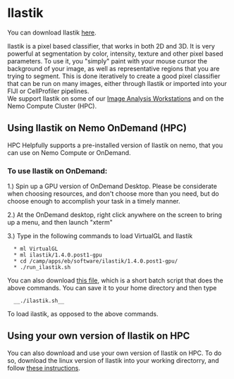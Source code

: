 # Ilastik
You can download Ilastik [here](https://www.ilastik.org/). 

Ilastik is a pixel based classifier, that works in both 2D and 3D. It is very powerful at segmentation by color, intensity, texture and other pixel based parameters. 
To use it, you "simply" paint with your mouse cursor the background of your image, as well as representative regions that you are trying to segment. 
This is done iteratively to create a good pixel classifier that can be run on many images, either through Ilastik or imported into your FIJI or CellProfiler pipelines.  
We support Ilastik on some of our [Image Analysis Workstations](https://github.com/FrancisCrickInstitute/CALM/wiki/Workstations) and on the Nemo Compute Cluster (HPC). 


## Using Ilastik on Nemo OnDemand (HPC)
HPC Helpfully supports a pre-installed version of Ilastik on nemo, that you can use on Nemo Compute or OnDemand.

### To use Ilastik on OnDemand:

1.) Spin up a GPU version of OnDemand Desktop. Please be considerate when choosing resources, and don't choose more than you need, but do choose enough to accomplish your task in a timely manner.

2.) At the OnDemand desktop, right click anywhere on the screen to bring up a menu, and then launch "xterm"

3.) Type in the following commands to load VirtualGL and Ilastik

      * ml VirtualGL
      * ml ilastik/1.4.0.post1-gpu
      * cd /camp/apps/eb/software/ilastik/1.4.0.post1-gpu/
      * ./run_ilastik.sh


You can also download [this file](https://github.com/FrancisCrickInstitute/CALM/blob/master/Ilastik/ilastik.sh), which is a short batch script that does the above commands. You can save it to your home directory and then type 

      __./ilastik.sh__

To load ilastik, as opposed to the above commands. 

## Using your own version of Ilastik on HPC
You can also download and use your own version of Ilastik on HPC. To do so, download the linux version of Ilastik into your working directorry, and follow [these instructions](https://www.ilastik.org/documentation/basics/installation).


